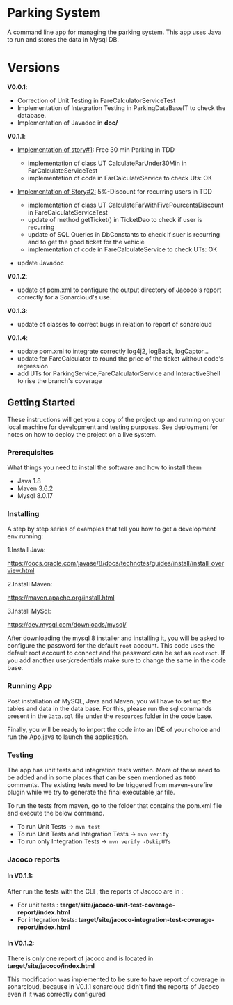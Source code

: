 # Parking System
A command line app for managing the parking system. 
This app uses Java to run and stores the data in Mysql DB.

# Versions
**V0.0.1**:
 
- Correction of Unit Testing in FareCalculatorServiceTest
- Implementation of Integration Testing in ParkingDataBaseIT to check the database.
- Implementation of Javadoc in **doc/**

**V0.1.1**:

* <ins>Implementation of story#1</ins>: Free 30 min Parking in TDD
    * implementation of class UT  CalculateFarUnder30Min in FarCalculateServiceTest
    * implementation of code in FarCalculateService to check Uts: OK
    

* <ins>Implementation of Story#2:</ins> 5%-Discount for recurring users in TDD
    * implementation of class UT CalculateFarWithFivePourcentsDiscount in FareCalculateServiceTest
    * update of method getTicket() in TicketDao to check if user is recurring 
    * update of SQL Queries in DbConstants to check if suer is recurring and to get the good ticket for the vehicle 
    * implementation of code in FareCalculateService to check UTs: OK


* update Javadoc

**V0.1.2**:

* update of pom.xml to configure the output directory of Jacoco's report correctly for a Sonarcloud's use.

**V0.1.3**:

* update of classes to correct bugs in relation to report of sonarcloud

**V0.1.4**:

* update pom.xml to integrate correctly log4j2, logBack, logCaptor...
* update for FareCalculator to round the price of the ticket without code's regression
* add UTs for ParkingService,FareCalculatorService and InteractiveShell to rise the branch's coverage 
 
## Getting Started

These instructions will get you a copy of the project up and running on your local machine for development and testing purposes. See deployment for notes on how to deploy the project on a live system.

### Prerequisites

What things you need to install the software and how to install them

- Java 1.8
- Maven 3.6.2
- Mysql 8.0.17

### Installing

A step by step series of examples that tell you how to get a development env running:

1.Install Java:

https://docs.oracle.com/javase/8/docs/technotes/guides/install/install_overview.html

2.Install Maven:

https://maven.apache.org/install.html

3.Install MySql:

https://dev.mysql.com/downloads/mysql/

After downloading the mysql 8 installer and installing it, you will be asked to configure the password for the default `root` account.
This code uses the default root account to connect and the password can be set as `rootroot`. If you add another user/credentials make sure to change the same in the code base.

### Running App

Post installation of MySQL, Java and Maven, you will have to set up the tables and data in the data base.
For this, please run the sql commands present in the `Data.sql` file under the `resources` folder in the code base.

Finally, you will be ready to import the code into an IDE of your choice and run the App.java to launch the application.

### Testing

The app has unit tests and integration tests written. More of these need to be added and in some places that can be seen mentioned as `TODO` comments. The existing tests need to be triggered from maven-surefire plugin while we try to generate the final executable jar file.

To run the tests from maven, go to the folder that contains the pom.xml file and execute the below command.


* To run Unit Tests -> `mvn test`
* To run Unit Tests and Integration Tests -> `mvn verify` 	
* To run only Integration Tests -> `mvn verify -DskipUTs`

### Jacoco reports

#### In V0.1.1:
After run the tests with the CLI , the reports of Jacoco are in :

* For unit tests : **target/site/jacoco-unit-test-coverage-report/index.html**
* For integration tests: **target/site/jacoco-integration-test-coverage-report/index.html**

#### In V0.1.2:
There is only one report of jacoco and is located in **target/site/jacoco/index.html**

This modification was implemented to be sure to have report of coverage in sonarcloud, because in V0.1.1 sonarcloud didn't find the reports of Jacoco even if it was correctly configured 

